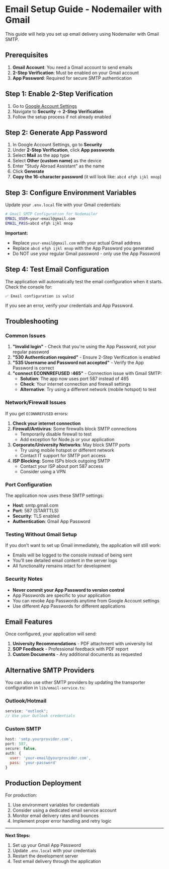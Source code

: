 # Email Setup Guide - Nodemailer with Gmail

This guide will help you set up email delivery using Nodemailer with Gmail SMTP.

## Prerequisites

1. **Gmail Account**: You need a Gmail account to send emails
2. **2-Step Verification**: Must be enabled on your Gmail account
3. **App Password**: Required for secure SMTP authentication

## Step 1: Enable 2-Step Verification

1. Go to [Google Account Settings](https://myaccount.google.com/)
2. Navigate to **Security** → **2-Step Verification**
3. Follow the setup process if not already enabled

## Step 2: Generate App Password

1. In Google Account Settings, go to **Security**
2. Under **2-Step Verification**, click **App passwords**
3. Select **Mail** as the app type
4. Select **Other (custom name)** as the device
5. Enter "Study Abroad Assistant" as the name
6. Click **Generate**
7. **Copy the 16-character password** (it will look like: `abcd efgh ijkl mnop`)

## Step 3: Configure Environment Variables

Update your `.env.local` file with your Gmail credentials:

```bash
# Gmail SMTP Configuration for Nodemailer
EMAIL_USER=your-email@gmail.com
EMAIL_PASS=abcd efgh ijkl mnop
```

**Important:**

- Replace `your-email@gmail.com` with your actual Gmail address
- Replace `abcd efgh ijkl mnop` with the App Password you generated
- Do NOT use your regular Gmail password - only use the App Password

## Step 4: Test Email Configuration

The application will automatically test the email configuration when it starts. Check the console for:

```
✅ Email configuration is valid
```

If you see an error, verify your credentials and App Password.

## Troubleshooting

### Common Issues

1. **"Invalid login"** - Check that you're using the App Password, not your regular password
2. **"530 Authentication required"** - Ensure 2-Step Verification is enabled
3. **"535 Username and Password not accepted"** - Verify the App Password is correct
4. **"connect ECONNREFUSED :465"** - Connection issue with Gmail SMTP:
   - **Solution**: The app now uses port 587 instead of 465
   - **Check**: Your internet connection and firewall settings
   - **Alternative**: Try using a different network (mobile hotspot) to test

### Network/Firewall Issues

If you get `ECONNREFUSED` errors:

1. **Check your internet connection**
2. **Firewall/Antivirus**: Some firewalls block SMTP connections
   - Temporarily disable firewall to test
   - Add exception for Node.js or your application
3. **Corporate/University Networks**: May block SMTP ports
   - Try using mobile hotspot or different network
   - Contact IT support for SMTP port access
4. **ISP Blocking**: Some ISPs block outgoing SMTP
   - Contact your ISP about port 587 access
   - Consider using a VPN

### Port Configuration

The application now uses these SMTP settings:

- **Host**: smtp.gmail.com
- **Port**: 587 (STARTTLS)
- **Security**: TLS enabled
- **Authentication**: Gmail App Password

### Testing Without Gmail Setup

If you don't want to set up Gmail immediately, the application will still work:

- Emails will be logged to the console instead of being sent
- You'll see detailed email content in the server logs
- All functionality remains intact for development

### Security Notes

- **Never commit your App Password to version control**
- App Passwords are specific to your application
- You can revoke App Passwords anytime from Google Account settings
- Use different App Passwords for different applications

## Email Features

Once configured, your application will send:

1. **University Recommendations** - PDF attachment with university list
2. **SOP Feedback** - Professional feedback with PDF report
3. **Custom Documents** - Any additional documents as requested

## Alternative SMTP Providers

You can also use other SMTP providers by updating the transporter configuration in `lib/email-service.ts`:

### Outlook/Hotmail

```javascript
service: "outlook";
// Use your Outlook credentials
```

### Custom SMTP

```javascript
host: 'smtp.yourprovider.com',
port: 587,
secure: false,
auth: {
  user: 'your-email@yourprovider.com',
  pass: 'your-password'
}
```

## Production Deployment

For production:

1. Use environment variables for credentials
2. Consider using a dedicated email service account
3. Monitor email delivery rates and bounces
4. Implement proper error handling and retry logic

---

**Next Steps:**

1. Set up your Gmail App Password
2. Update `.env.local` with your credentials
3. Restart the development server
4. Test email delivery through the application
